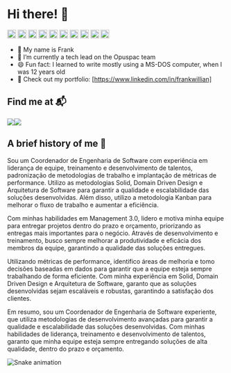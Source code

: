 # Hi there! 👻
<img src="https://cdn.jsdelivr.net/gh/devicons/devicon/icons/python/python-original.svg" height=20px/> <img src="https://cdn.jsdelivr.net/gh/devicons/devicon/icons/django/django-plain.svg" height=20px/>
 <img src="https://cdn.jsdelivr.net/gh/devicons/devicon/icons/csharp/csharp-original.svg" height=20px/> <img src="https://cdn.jsdelivr.net/gh/devicons/devicon/icons/dotnetcore/dotnetcore-original.svg" height=20px/> <img src="https://cdn.jsdelivr.net/gh/devicons/devicon/icons/microsoftsqlserver/microsoftsqlserver-plain.svg" height=20px/> <img src="https://cdn.jsdelivr.net/gh/devicons/devicon/icons/postgresql/postgresql-plain.svg" height=20px/>
<img src="https://cdn.jsdelivr.net/gh/devicons/devicon/icons/mysql/mysql-original.svg" height=20px/> <img src="https://cdn.jsdelivr.net/gh/devicons/devicon/icons/html5/html5-original.svg" height=20px/> <img src="https://cdn.jsdelivr.net/gh/devicons/devicon/icons/css3/css3-original.svg" height=20px/> <img src="https://cdn.jsdelivr.net/gh/devicons/devicon/icons/javascript/javascript-original.svg" height=20px/>

- 👋 My name is Frank
- 🌱 I’m currently a tech lead on the Opuspac team 
- 😄 Fun fact: I learned to write mostly using a MS-DOS computer, when I was 12 years old
- 🔭 Check out my portfolio: [https://www.linkedin.com/in/frankwillian]

## Find me at 📬
 
<div> 
  <a href="https://www.linkedin.com/in/frankwillian/" target="_blank"><img src="https://img.shields.io/badge/-LinkedIn-%230077B5?style=for-the-badge&logo=linkedin&logoColor=white" target="_blank"><a href="mailto:thainaralf@gmail.com" target="_blank"><img src="https://img.shields.io/badge/Gmail-D14836?style=for-the-badge&logo=gmail&logoColor=white" /></a><a href="https://t.me/thaifurforo" target="_blank"></a> 
</div>

## A brief history of me 📖

Sou um Coordenador de Engenharia de Software com experiência em liderança de equipe, treinamento e desenvolvimento de talentos, padronização de metodologias de trabalho e implantação de métricas de performance. Utilizo as metodologias Solid, Domain Driven Design e Arquitetura de Software para garantir a qualidade e escalabilidade das soluções desenvolvidas. Além disso, utilizo a metodologia Kanban para melhorar o fluxo de trabalho e aumentar a eficiência.

Com minhas habilidades em Management 3.0, lidero e motiva minha equipe para entregar projetos dentro do prazo e orçamento, priorizando as entregas mais importantes para o negócio. Através de desenvolvimento e treinamento, busco sempre melhorar a produtividade e eficácia dos membros da equipe, garantindo a qualidade das soluções entregues.

Utilizando métricas de performance, identifico áreas de melhoria e tomo decisões baseadas em dados para garantir que a equipe esteja sempre trabalhando de forma eficiente. Com minha experiência em Solid, Domain Driven Design e Arquitetura de Software, garanto que as soluções desenvolvidas sejam escaláveis e robustas, garantindo a satisfação dos clientes.

Em resumo, sou um Coordenador de Engenharia de Software experiente, que utiliza metodologias de desenvolvimento avançadas para garantir a qualidade e escalabilidade das soluções desenvolvidas. Com minhas habilidades de liderança, treinamento e desenvolvimento de talentos, garanto que minha equipe esteja sempre entregando soluções de alta qualidade, dentro do prazo e orçamento.

![Snake animation](https://github.com/thaifurforo/thaifurforo/blob/output/github-contribution-grid-snake.svg)
